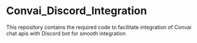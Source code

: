 # Convai_Discord_Integration
This repository contains the required code to facilitate integration of Convai chat apis with Discord bot for smooth integration
